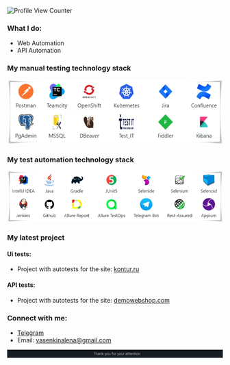 ![Profile View Counter](https://komarev.com/ghpvc/?username=elf-elf&color=161B22)
    
<h3 align="left">What I do: </h3>

- Web Automation  
- API Automation  

### My manual testing technology stack
<div align="left">
  <img src="https://github.com/elf-elf/elf-elf/blob/main/My_Manual_black.png" />
</div>

### My test automation technology stack
<div align="left">
  <img src="https://github.com/elf-elf/elf-elf/blob/main/My_Auto_black.png" />
</div>

### My latest project
#### Ui tests:
- Project with autotests for the site: [kontur.ru](https://github.com/elf-elf/KonturUiTests)
#### API tests:
- Project with autotests for the site: [demowebshop.com](https://demowebshop.tricentis.com/)

### Connect with me:
- [Telegram](https://t.me/EA_Elena_Alexandrova)
- Email: vasenkinalena@gmail.com

<div align="left">
  <img src="https://github.com/elf-elf/elf-elf/blob/main/footer.png" />
</div>



